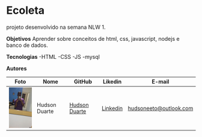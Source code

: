 # Ecoleta
projeto desenvolvido na semana NLW 1.

**Objetivos**
Aprender sobre conceitos de html, css, javascript, nodejs e banco de dados.


**Tecnologias**
-HTML
-CSS
-JS
-mysql

**Autores**

Foto | Nome | GitHub | Likedin | E-mail
---- | ---- | ------ | ------- | ------
<img src="./foto/foto.jpeg" width="100px">  | Hudson Duarte | [Hudson Duarte](https://github.com/huduarte) | [Linkedin](https://www.linkedin.com/in/hudson-duarte-345107186/) | hudsoneeto@outlook.com